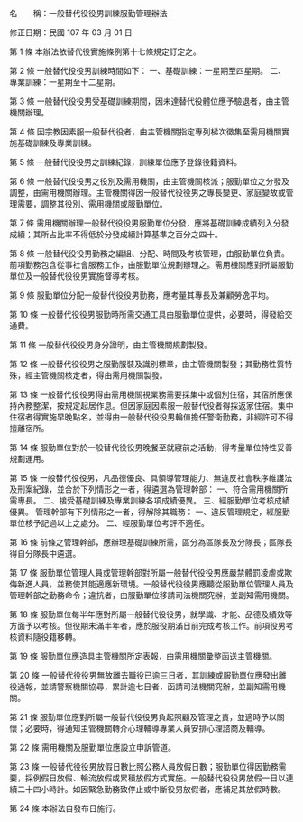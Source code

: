名　　稱：一般替代役役男訓練服勤管理辦法

修正日期：民國 107 年 03 月 01 日

第 1 條 本辦法依替代役實施條例第十七條規定訂定之。


第 2 條 一般替代役役男訓練時間如下：
一、基礎訓練：一星期至四星期。
二、專業訓練：一星期至十二星期。

第 3 條 一般替代役役男受基礎訓練期間，因未達替代役體位應予驗退者，由主管機關辦理。

第 4 條 因宗教因素服一般替代役者，由主管機關指定專列梯次徵集至需用機關實施基礎訓練及專業訓練。

第 5 條 一般替代役役男之訓練紀錄，訓練單位應予登錄役籍資料。

第 6 條 一般替代役役男之役別及需用機關，由主管機關核派；服勤單位之分發及調整，由需用機關辦理。主管機關得因一般替代役役男之專長變更、家庭變故或管理需要，調整其役別、需用機關或服勤單位。

第 7 條 需用機關辦理一般替代役役男服勤單位分發，應將基礎訓練成績列入分發成績；其所占比率不得低於分發成績計算基準之百分之四十。

第 8 條 一般替代役役男勤務之編組、分配、時間及考核管理，由服勤單位負責。前項勤務包含從事社會服務工作，由服勤單位規劃辦理之。需用機關應對所屬服勤單位及一般替代役役男實施督導考核。

第 9 條 服勤單位分配一般替代役役男勤務，應考量其專長及兼顧勞逸平均。

第 10 條 一般替代役役男服勤時所需交通工具由服勤單位提供，必要時，得發給交通費。

第 11 條 一般替代役役男身分證明，由主管機關規劃製發。

第 12 條 一般替代役役男之服勤服裝及識別標章，由主管機關製發；其勤務性質特殊，經主管機關核定者，得由需用機關製發。

第 13 條 一般替代役役男得由需用機關視業務需要採集中或個別住宿，其宿所應保持內務整潔，按規定起居作息。但因家庭因素服一般替代役者得採返家住宿。集中住宿者得實施早晚點名，並得由一般替代役役男輪值擔任警衛勤務，非經許可不得擅離宿所。

第 14 條 服勤單位對於一般替代役役男晚餐至就寢前之活動，得考量單位特性妥善規劃運用。

第 15 條 一般替代役役男，凡品德優良、具領導管理能力、無違反社會秩序維護法及刑案紀錄，並合於下列情形之一者，得遴選為管理幹部：
一、符合需用機關所需專長。
二、接受基礎訓練及專業訓練各項成績優異。
三、經服勤單位考核成績優異。
管理幹部有下列情形之一者，得解除其職務：
一、違反管理規定，經服勤單位核予記過以上之處分。
二、經服勤單位考評不適任。

第 16 條 前條之管理幹部，應辦理基礎訓練所需，區分為區隊長及分隊長；區隊長得自分隊長中遴選。

第 17 條 服勤單位管理人員或管理幹部對所屬一般替代役役男應嚴禁體罰凌虐或欺侮新進人員，並務使其能適應新環境。一般替代役役男應聽從服勤單位管理人員及管理幹部之勤務命令；違抗者，由服勤單位移請司法機關究辦，並副知需用機關。

第 18 條 服勤單位每半年應對所屬一般替代役役男，就學識、才能、品德及績效等方面予以考核。但役期未滿半年者，應於服役期滿日前完成考核工作。前項役男考核資料隨役籍移轉。

第 19 條 服勤單位應造具主管機關所定表報，由需用機關彙整函送主管機關。

第 20 條 一般替代役役男無故離去職役已逾三日者，其訓練或服勤單位應發出離役通報，並請警察機關協尋，累計逾七日者，函請司法機關究辦，並副知需用機關。

第 21 條 服勤單位應對所屬一般替代役役男負起照顧及管理之責，並適時予以關懷；必要時，得通知主管機關轉介心理輔導專業人員安排心理諮商及輔導。

第 22 條 需用機關及服勤單位應設立申訴管道。

第 23 條 一般替代役役男放假日數比照公務人員放假日數；服勤單位得因勤務需要，採例假日放假、輪流放假或累積放假方式實施。一般替代役役男放假一日以連續二十四小時計。如因緊急勤務致停止或中斷役男放假者，應補足其放假時數。

第 24 條 本辦法自發布日施行。
